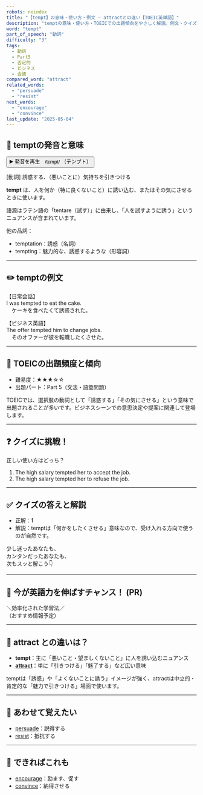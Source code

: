 ```yaml
---
robots: noindex
title: "【tempt】の意味・使い方・例文 ― attractとの違い【TOEIC英単語】"
description: "temptの意味・使い方・TOEICでの出題傾向をやさしく解説。例文・クイズ付きでattractとの違いもわかりやすく学べます。"
word: "tempt"
part_of_speech: "動詞"
difficulty: "3"
tags:
  - 動詞
  - Part5
  - 否定的
  - ビジネス
  - 会議
compared_word: "attract"
related_words:
  - "persuade"
  - "resist"
next_words:
  - "encourage"
  - "convince"
last_update: "2025-05-04"
---
```


## 🔰 temptの発音と意味

<button class="play-audio" onclick="playTTS('tempt')">
  <span class="play-audio-main">
    ▶️ 発音を再生　/tɛmpt/
  </span>
  <span class="play-audio-sub">
    （テンプト）
  </span>
</button>

[動詞] 誘惑する、（悪いことに）気持ちを引きつける

**tempt** は、人を何か（特に良くないこと）に誘い込む、またはその気にさせるときに使います。

語源はラテン語の「tentare（試す）」に由来し、「人を試すように誘う」というニュアンスが含まれています。

他の品詞：  
- temptation：誘惑（名詞）
- tempting：魅力的な、誘惑するような（形容詞）

---

## ✏️ temptの例文

【日常会話】  
I was tempted to eat the cake.  
　ケーキを食べたくて誘惑された。

【ビジネス英語】  
The offer tempted him to change jobs.  
　そのオファーが彼を転職したくさせた。

---

## 🎯 TOEICの出題頻度と傾向

- 難易度：★★★☆☆
- 出題パート：Part 5（文法・語彙問題）

TOEICでは、選択肢の動詞として「誘惑する」「その気にさせる」という意味で出題されることが多いです。ビジネスシーンでの意思決定や提案に関連して登場します。

---

## ❓ クイズに挑戦！

正しい使い方はどっち？

1. The high salary tempted her to accept the job.  
2. The high salary tempted her to refuse the job.

---

## ✅ クイズの答えと解説

- 正解：**1**
- 解説：temptは「何かをしたくさせる」意味なので、受け入れる方向で使うのが自然です。

少し迷ったあなたも、  
カンタンだったあなたも、  
次もスッと解こう👇️

---

## 🚀 今が英語力を伸ばすチャンス！ (PR)

<div class="info-center">
＼効率化された学習法／<br>  
（おすすめ情報予定）
</div>

---

## 🤔  attract との違いは？

- **tempt**：主に「悪いこと・望ましくないこと」に人を誘い込むニュアンス
- **[attract](/word/attract/)**：単に「引きつける」「魅了する」など広い意味

temptは「誘惑」や「よくないことに誘う」イメージが強く、attractは中立的・肯定的な「魅力で引きつける」場面で使います。

---

## 🧩 あわせて覚えたい

- [persuade](/word/persuade/)：説得する
- [resist](/word/resist/)：抵抗する

---

## 📖 できればこれも

- [encourage](/word/encourage/)：励ます、促す
- [convince](/word/convince/)：納得させる

<!-- cvid: aid27_bid40 -->
